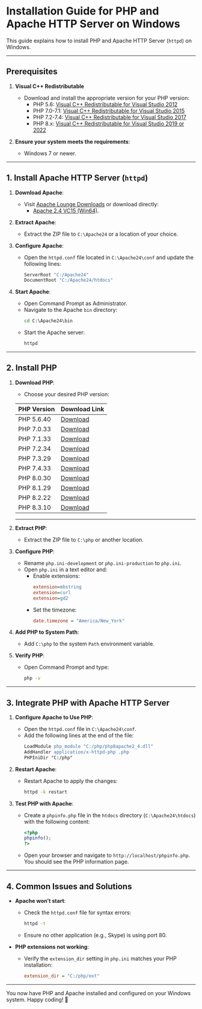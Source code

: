 # Installation Guide for PHP and Apache HTTP Server on Windows

This guide explains how to install PHP and Apache HTTP Server (`httpd`) on Windows.

---

## Prerequisites

1. **Visual C++ Redistributable**
   - Download and install the appropriate version for your PHP version:
     - PHP 5.6: [Visual C++ Redistributable for Visual Studio 2012](https://www.microsoft.com/en-us/download/details.aspx?id=30679)
     - PHP 7.0-7.1: [Visual C++ Redistributable for Visual Studio 2015](https://www.microsoft.com/en-us/download/details.aspx?id=48145)
     - PHP 7.2-7.4: [Visual C++ Redistributable for Visual Studio 2017](https://aka.ms/vs/16/release/vc_redist.x64.exe)
     - PHP 8.x: [Visual C++ Redistributable for Visual Studio 2019 or 2022](https://aka.ms/vs/17/release/vc_redist.x64.exe)

2. **Ensure your system meets the requirements**:
   - Windows 7 or newer.

---

## 1. Install Apache HTTP Server (`httpd`)

1. **Download Apache**:
   - Visit [Apache Lounge Downloads](https://www.apachelounge.com/download/) or download directly:
     - [Apache 2.4 VC15 (Win64)](https://www.apachelounge.com/download/VS16/binaries/httpd-2.4.57-win64-VS16.zip).

2. **Extract Apache**:
   - Extract the ZIP file to `C:\Apache24` or a location of your choice.

3. **Configure Apache**:
   - Open the `httpd.conf` file located in `C:\Apache24\conf` and update the following lines:
     ```apache
     ServerRoot "C:/Apache24"
     DocumentRoot "C:/Apache24/htdocs"
     ```

4. **Start Apache**:
   - Open Command Prompt as Administrator.
   - Navigate to the Apache `bin` directory:
     ```cmd
     cd C:\Apache24\bin
     ```
   - Start the Apache server:
     ```cmd
     httpd
     ```

---

## 2. Install PHP

1. **Download PHP**:
   - Choose your desired PHP version:

    | PHP Version | Download Link |
    |-------------|---------------|
    | PHP 5.6.40  | [Download](https://windows.php.net/downloads/releases/archives/php-5.6.40-Win32-VC11-x64.zip) |
    | PHP 7.0.33  | [Download](https://windows.php.net/downloads/releases/archives/php-7.0.33-Win32-VC14-x64.zip) |
    | PHP 7.1.33  | [Download](https://windows.php.net/downloads/releases/archives/php-7.1.33-Win32-VC14-x64.zip) |
    | PHP 7.2.34  | [Download](https://windows.php.net/downloads/releases/archives/php-7.2.34-Win32-VC15-x64.zip) |
    | PHP 7.3.29  | [Download](https://windows.php.net/downloads/releases/archives/php-7.3.29-Win32-VC15-x64.zip) |
    | PHP 7.4.33  | [Download](https://windows.php.net/downloads/releases/archives/php-7.4.33-Win32-vc15-x64.zip) |
    | PHP 8.0.30  | [Download](https://windows.php.net/downloads/releases/archives/php-8.0.30-Win32-vs16-x64.zip) |
    | PHP 8.1.29  | [Download](https://windows.php.net/downloads/releases/archives/php-8.1.29-Win32-vs16-x64.zip) |
    | PHP 8.2.22  | [Download](https://windows.php.net/downloads/releases/archives/php-8.2.22-Win32-vs16-x64.zip) |
    | PHP 8.3.10  | [Download](https://windows.php.net/downloads/releases/archives/php-8.3.10-Win32-vs16-x64.zip) |

    ---

2. **Extract PHP**:
   - Extract the ZIP file to `C:\php` or another location.

3. **Configure PHP**:
   - Rename `php.ini-development` or `php.ini-production` to `php.ini`.
   - Open `php.ini` in a text editor and:
     - Enable extensions:
       ```ini
       extension=mbstring
       extension=curl
       extension=gd2
       ```
     - Set the timezone:
       ```ini
       date.timezone = "America/New_York"
       ```

4. **Add PHP to System Path**:
   - Add `C:\php` to the system `Path` environment variable.

5. **Verify PHP**:
   - Open Command Prompt and type:
     ```cmd
     php -v
     ```

---

## 3. Integrate PHP with Apache HTTP Server

1. **Configure Apache to Use PHP**:
   - Open the `httpd.conf` file in `C:\Apache24\conf`.
   - Add the following lines at the end of the file:
     ```apache
     LoadModule php_module "C:/php/php8apache2_4.dll"
     AddHandler application/x-httpd-php .php
     PHPIniDir "C:/php"
     ```

2. **Restart Apache**:
   - Restart Apache to apply the changes:
     ```cmd
     httpd -k restart
     ```

3. **Test PHP with Apache**:
   - Create a `phpinfo.php` file in the `htdocs` directory (`C:\Apache24\htdocs`) with the following content:
     ```php
     <?php
     phpinfo();
     ?>
     ```
   - Open your browser and navigate to `http://localhost/phpinfo.php`. You should see the PHP information page.

---

## 4. Common Issues and Solutions

- **Apache won’t start**:
  - Check the `httpd.conf` file for syntax errors:
    ```cmd
    httpd -t
    ```
  - Ensure no other application (e.g., Skype) is using port 80.

- **PHP extensions not working**:
  - Verify the `extension_dir` setting in `php.ini` matches your PHP installation:
    ```ini
    extension_dir = "C:/php/ext"
    ```

---

You now have PHP and Apache installed and configured on your Windows system. Happy coding! 🎉